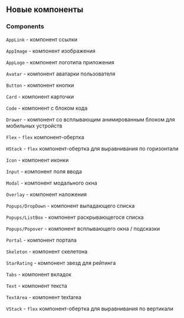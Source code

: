 ## Новые компоненты

### Components

`AppLink` - компонент ссылки

`AppImage` - компонент изображения

`AppLogo` - компонент логотипа приложения

`Avatar` - компонент аватарки пользователя

`Button` - компонент кнопки

`Card` - компонент карточки

`Code` - компонент с блоком кода

`Drawer` - компонент со всплывающим анимированным блоком для мобильных устройств

`Flex` - `flex` компонент-обертка

`HStack` - `flex` компонент-обертка для выравнивания по горизонтали

`Icon` - компонент иконки

`Input` - компонент поля ввода

`Modal` - компонент модального окна

`Overlay` - компонент наложения

`Popups/DropDown` - компонент выпадающего списка

`Popups/ListBox` - компонент раскрывающегося списка

`Popups/Popover` - компонент всплывающего окна / подсказки

`Portal` - компонент портала

`Skeleton` - компонент скелетона

`StarRating` - компонент звезд для рейтинга

`Tabs` - компонент вкладок

`Text` - компонент текста

`TextArea` - компонент textarea

`VStack` - `flex` компонент-обертка для выравнивания по вертикали
